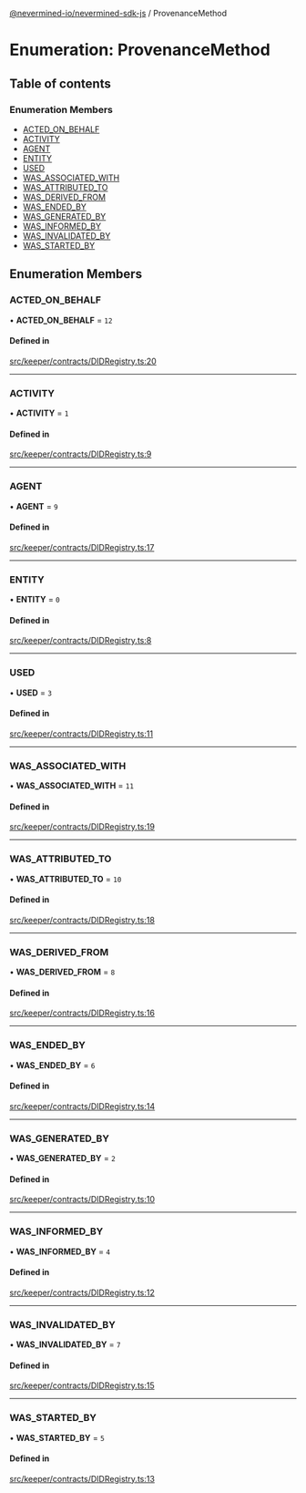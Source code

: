 [@nevermined-io/nevermined-sdk-js](../code-reference.md) / ProvenanceMethod

# Enumeration: ProvenanceMethod

## Table of contents

### Enumeration Members

- [ACTED\_ON\_BEHALF](ProvenanceMethod.md#acted_on_behalf)
- [ACTIVITY](ProvenanceMethod.md#activity)
- [AGENT](ProvenanceMethod.md#agent)
- [ENTITY](ProvenanceMethod.md#entity)
- [USED](ProvenanceMethod.md#used)
- [WAS\_ASSOCIATED\_WITH](ProvenanceMethod.md#was_associated_with)
- [WAS\_ATTRIBUTED\_TO](ProvenanceMethod.md#was_attributed_to)
- [WAS\_DERIVED\_FROM](ProvenanceMethod.md#was_derived_from)
- [WAS\_ENDED\_BY](ProvenanceMethod.md#was_ended_by)
- [WAS\_GENERATED\_BY](ProvenanceMethod.md#was_generated_by)
- [WAS\_INFORMED\_BY](ProvenanceMethod.md#was_informed_by)
- [WAS\_INVALIDATED\_BY](ProvenanceMethod.md#was_invalidated_by)
- [WAS\_STARTED\_BY](ProvenanceMethod.md#was_started_by)

## Enumeration Members

### ACTED\_ON\_BEHALF

• **ACTED\_ON\_BEHALF** = ``12``

#### Defined in

[src/keeper/contracts/DIDRegistry.ts:20](https://github.com/nevermined-io/sdk-js/blob/d43823e/src/keeper/contracts/DIDRegistry.ts#L20)

___

### ACTIVITY

• **ACTIVITY** = ``1``

#### Defined in

[src/keeper/contracts/DIDRegistry.ts:9](https://github.com/nevermined-io/sdk-js/blob/d43823e/src/keeper/contracts/DIDRegistry.ts#L9)

___

### AGENT

• **AGENT** = ``9``

#### Defined in

[src/keeper/contracts/DIDRegistry.ts:17](https://github.com/nevermined-io/sdk-js/blob/d43823e/src/keeper/contracts/DIDRegistry.ts#L17)

___

### ENTITY

• **ENTITY** = ``0``

#### Defined in

[src/keeper/contracts/DIDRegistry.ts:8](https://github.com/nevermined-io/sdk-js/blob/d43823e/src/keeper/contracts/DIDRegistry.ts#L8)

___

### USED

• **USED** = ``3``

#### Defined in

[src/keeper/contracts/DIDRegistry.ts:11](https://github.com/nevermined-io/sdk-js/blob/d43823e/src/keeper/contracts/DIDRegistry.ts#L11)

___

### WAS\_ASSOCIATED\_WITH

• **WAS\_ASSOCIATED\_WITH** = ``11``

#### Defined in

[src/keeper/contracts/DIDRegistry.ts:19](https://github.com/nevermined-io/sdk-js/blob/d43823e/src/keeper/contracts/DIDRegistry.ts#L19)

___

### WAS\_ATTRIBUTED\_TO

• **WAS\_ATTRIBUTED\_TO** = ``10``

#### Defined in

[src/keeper/contracts/DIDRegistry.ts:18](https://github.com/nevermined-io/sdk-js/blob/d43823e/src/keeper/contracts/DIDRegistry.ts#L18)

___

### WAS\_DERIVED\_FROM

• **WAS\_DERIVED\_FROM** = ``8``

#### Defined in

[src/keeper/contracts/DIDRegistry.ts:16](https://github.com/nevermined-io/sdk-js/blob/d43823e/src/keeper/contracts/DIDRegistry.ts#L16)

___

### WAS\_ENDED\_BY

• **WAS\_ENDED\_BY** = ``6``

#### Defined in

[src/keeper/contracts/DIDRegistry.ts:14](https://github.com/nevermined-io/sdk-js/blob/d43823e/src/keeper/contracts/DIDRegistry.ts#L14)

___

### WAS\_GENERATED\_BY

• **WAS\_GENERATED\_BY** = ``2``

#### Defined in

[src/keeper/contracts/DIDRegistry.ts:10](https://github.com/nevermined-io/sdk-js/blob/d43823e/src/keeper/contracts/DIDRegistry.ts#L10)

___

### WAS\_INFORMED\_BY

• **WAS\_INFORMED\_BY** = ``4``

#### Defined in

[src/keeper/contracts/DIDRegistry.ts:12](https://github.com/nevermined-io/sdk-js/blob/d43823e/src/keeper/contracts/DIDRegistry.ts#L12)

___

### WAS\_INVALIDATED\_BY

• **WAS\_INVALIDATED\_BY** = ``7``

#### Defined in

[src/keeper/contracts/DIDRegistry.ts:15](https://github.com/nevermined-io/sdk-js/blob/d43823e/src/keeper/contracts/DIDRegistry.ts#L15)

___

### WAS\_STARTED\_BY

• **WAS\_STARTED\_BY** = ``5``

#### Defined in

[src/keeper/contracts/DIDRegistry.ts:13](https://github.com/nevermined-io/sdk-js/blob/d43823e/src/keeper/contracts/DIDRegistry.ts#L13)

